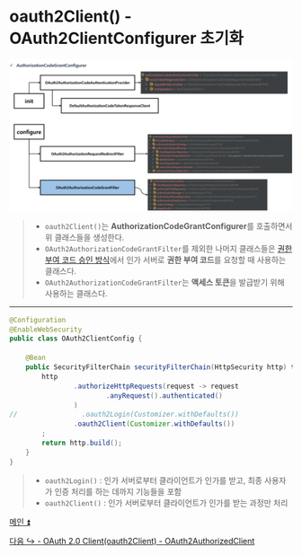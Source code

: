 # oauth2Client() - OAuth2ClientConfigurer 초기화

![img.png](image/img.png)

> - `oauth2Client()`는 **AuthorizationCodeGrantConfigurer**를 호출하면서 위 클래스들을 생성한다.
> - `OAuth2AuthorizationCodeGrantFilter`를 제외한 나머지 클래스들은 [권한 부여 코드 승인 방식]()에서 인가 서버로 **권한 부여 코드**를 요청할 때 사용하는 클래스다.
> - `OAuth2AuthorizationCodeGrantFilter`는 **액세스 토큰**을 발급받기 위해 사용하는 클래스다.

---

```java
@Configuration
@EnableWebSecurity
public class OAuth2ClientConfig {
    
    @Bean
    public SecurityFilterChain securityFilterChain(HttpSecurity http) throws Exception {
        http
                .authorizeHttpRequests(request -> request
                        .anyRequest().authenticated()
                )
//                .oauth2Login(Customizer.withDefaults())
                .oauth2Client(Customizer.withDefaults())
        ;
        return http.build();
    }
}
```

> - `oauth2Login()` : 인가 서버로부터 클라이언트가 인가를 받고, 최종 사용자가 인증 처리를 하는 데까지 기능들을 포함
> - `oauth2Client()` : 인가 서버로부터 클라이언트가 인가를 받는 과정만 처리

[메인 ⏫](https://github.com/genesis12345678/TIL/blob/main/Spring/security/oauth/main.md)

[다음 ↪️ - OAuth 2.0 Client(oauth2Client) - OAuth2AuthorizedClient](https://github.com/genesis12345678/TIL/blob/main/Spring/security/oauth/OAuth2Client/OAuth2AuthorizedClient.md)